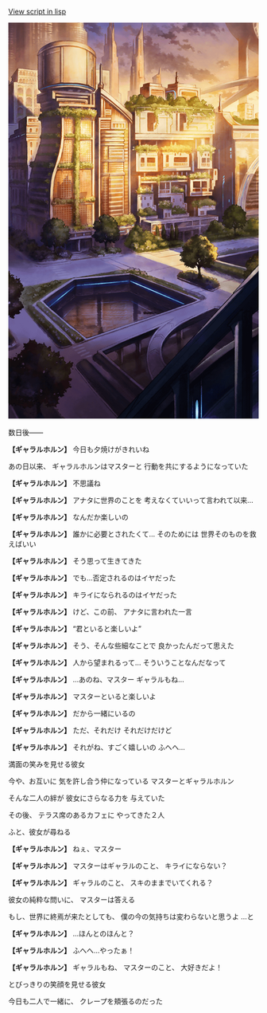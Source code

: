 [View script in lisp](../scripts/200031213.txt)

![in_city_evening.png](../images/backgrounds/in_city_evening.png)

数日後――

**【ギャラルホルン】**
今日も夕焼けがきれいね

あの日以来、
ギャラルホルンはマスターと
行動を共にするようになっていた

**【ギャラルホルン】**
不思議ね

**【ギャラルホルン】**
アナタに世界のことを
考えなくていいって言われて以来…

**【ギャラルホルン】**
なんだか楽しいの

**【ギャラルホルン】**
誰かに必要とされたくて…
そのためには
世界そのものを救えばいい

**【ギャラルホルン】**
そう思って生きてきた

**【ギャラルホルン】**
でも…否定されるのはイヤだった

**【ギャラルホルン】**
キライになられるのはイヤだった

**【ギャラルホルン】**
けど、この前、
アナタに言われた一言

**【ギャラルホルン】**
“君といると楽しいよ”

**【ギャラルホルン】**
そう、そんな些細なことで
良かったんだって思えた

**【ギャラルホルン】**
人から望まれるって…
そういうことなんだなって

**【ギャラルホルン】**
…あのね、マスター
ギャラルもね…

**【ギャラルホルン】**
マスターといると楽しいよ

**【ギャラルホルン】**
だから一緒にいるの

**【ギャラルホルン】**
ただ、それだけ
それだけだけど

**【ギャラルホルン】**
それがね、すごく嬉しいの
ふへへ…

満面の笑みを見せる彼女

今や、お互いに
気を許し合う仲になっている
マスターとギャラルホルン

そんな二人の絆が
彼女にさらなる力を
与えていた

その後、
テラス席のあるカフェに
やってきた２人

ふと、彼女が尋ねる

**【ギャラルホルン】**
ねぇ、マスター

**【ギャラルホルン】**
マスターはギャラルのこと、
キライにならない？

**【ギャラルホルン】**
ギャラルのこと、
スキのままでいてくれる？

彼女の純粋な問いに、
マスターは答える

もし、世界に終焉が来たとしても、
僕の今の気持ちは変わらないと思うよ
…と

**【ギャラルホルン】**
…ほんとのほんと？

**【ギャラルホルン】**
ふへへ…やったぁ！

**【ギャラルホルン】**
ギャラルもね、
マスターのこと、
大好きだよ！

とびっきりの笑顔を見せる彼女

今日も二人で一緒に、
クレープを頬張るのだった
